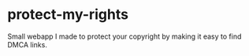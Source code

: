 # protect-my-rights
Small webapp I made to protect your copyright by making it easy to find DMCA links.
